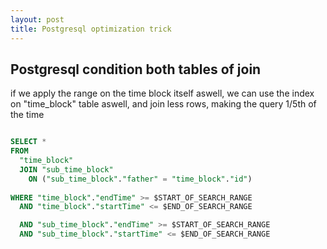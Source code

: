 ```yaml
---
layout: post
title: Postgresql optimization trick
---
```


## Postgresql condition both tables of join ##

if we apply the range on the time block itself aswell,
we can use the index on "time_block" table aswell,
and join less rows,
making the query 1/5th of the time

```sql

SELECT *
FROM
  "time_block"
  JOIN "sub_time_block"
    ON ("sub_time_block"."father" = "time_block"."id")
    
WHERE "time_block"."endTime" >= $START_OF_SEARCH_RANGE
  AND "time_block"."startTime" <= $END_OF_SEARCH_RANGE

  AND "sub_time_block"."endTime" >= $START_OF_SEARCH_RANGE
  AND "sub_time_block"."startTime" <= $END_OF_SEARCH_RANGE

```
